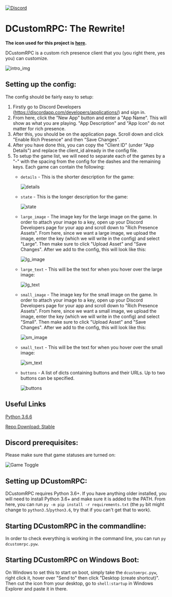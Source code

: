 [![Discord](https://img.shields.io/discord/675390855716274216.svg)](https://discord.gg/5yXExTsRye)

# DCustomRPC: The Rewrite!

**The icon used for this project is [here](https://www.shareicon.net/logo-website-discord-887435).**

DCustomRPC is a custom rich presence client that you (you right there, yes you) can customize.

![intro_img](https://i.imgur.com/8Pf5HjT.png)

## Setting up the config:
The config should be fairly easy to setup:
1. Firstly go to Discord Developers (https://discordapp.com/developers/applications/) and sign in.
2. From here, click the "New App" button and enter a "App Name". This will show as what you are playing. "App Description" and "App Icon" do not matter for rich presence.
3. After this, you should be on the application page. Scroll down and click "Enable Rich Presence" and then "Save Changes".
4. After you have done this, you can copy the "Client ID" (under "App Details") and replace the client_id already in the config file.
5. To setup the game list, we will need to separate each of the games by a "-" with the spacing from the config for the dashes and the remaining keys. Each game can contain the following:
    - `details` - This is the shorter description for the game:

        ![details](https://i.imgur.com/9Z7OdfI.png)
    - `state` - This is the longer description for the game:

        ![state](https://i.imgur.com/i1YbCfd.png)
    - `large_image` - The image key for the large image on the game. In order to attach your image to a key, open up your Discord Developers page for your app and scroll down to "Rich Presence Assets". From here, since we want a large image, we upload the image, enter the key (which we will write in the config) and select "Large". Then make sure to click "Upload Asset" and "Save Changes". After we add to the config, this will look like this:

        ![lg_image](https://i.imgur.com/KbQdc61.png)
    - `large_text` - This will be the text for when you hover over the large image:

        ![lg_text](https://i.imgur.com/nNRHtxo.png)
    - `small_image` - The image key for the small image on the game. In order to attach your image to a key, open up your Discord Developers page for your app and scroll down to "Rich Presence Assets". From here, since we want a small image, we upload the image, enter the key (which we will write in the config) and select "Small". Then make sure to click "Upload Asset" and "Save Changes". After we add to the config, this will look like this:

        ![sm_image](https://i.imgur.com/wjo0Nkx.png)
    - `small_text` - This will be the text for when you hover over the small image:

        ![sm_text](https://i.imgur.com/EApOnTl.png)
    - `buttons` - A list of dicts containing buttons and their URLs. Up to two buttons can be specified.
   
        ![buttons](https://cdn.discordapp.com/attachments/796094479903096902/820843690796515368/unknown.png)

## Useful Links
[Python 3.6.6](https://www.python.org/downloads/release/python-366/) 

[Repo Download: Stable](https://github.com/tazz4843/DCustomRPC/archive/master.zip) 

## Discord prerequisites:
Please make sure that game statuses are turned on:

![Game Toggle](https://i.imgur.com/V4FWevH.png)

## Setting up DCustomRPC:
DCustomRPC requires Python 3.6+. If you have anything older installed, you will need to install Python 3.6+ and make sure it is added to the PATH. From here, you can run `py -m pip install -r requirements.txt` (the `py` bit might change to `python3.5`/`python3.6`, try that if you can't get that to work).

## Starting DCustomRPC in the commandline:

In order to check everything is working in the command line, you can run `py dcustomrpc.pyw`.

## Starting DCustomRPC on Windows Boot: 

On Windows to set this to start on boot, simply take the `dcustomrpc.pyw`, right click it, hover over "Send to" then click "Desktop (create shortcut)". Then cut the icon from your desktop, go to `shell:startup` in Windows Explorer and paste it in there.

